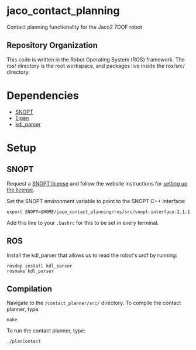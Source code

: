 # jaco_contact_planning
Contact planning functionality for the Jaco2 7DOF robot

## Repository Organization
This code is written in the Robot Operating System (ROS) framework. The ros/ directory is the root workspace, and packages live inside the ros/src/ directory.

# Dependencies 
* [SNOPT](https://ccom.ucsd.edu/~optimizers/solvers/snopt/)
* [Eigen](http://eigen.tuxfamily.org/index.php?title=Main_Page#Download)
* [kdl_parser](http://wiki.ros.org/kdl_parser/Tutorials/Start%20using%20the%20KDL%20parser)

# Setup
## SNOPT
Request a [SNOPT license](https://ccom.ucsd.edu/~optimizers/downloads/) and follow the website instructions for [setting up the license](https://ccom.ucsd.edu/~optimizers/faq/). 

Set the SNOPT environment variable to point to the SNOPT C++ interface:
```
export SNOPT=$HOME/jaco_contact_planning/ros/src/snopt-interface-2.1.1
````
Add this line to your ```.bashrc``` for this to be set in every terminal. 

## ROS
Install the kdl_parser that allows us to read the robot's urdf by running:
```
rosdep install kdl_parser
rosmake kdl_parser
```
## Compilation
Navigate to the ```/contact_planner/src/``` directory. To compile the contact planner, type
```
make
```
To run the contact planner, type:
```
./planContact
```
